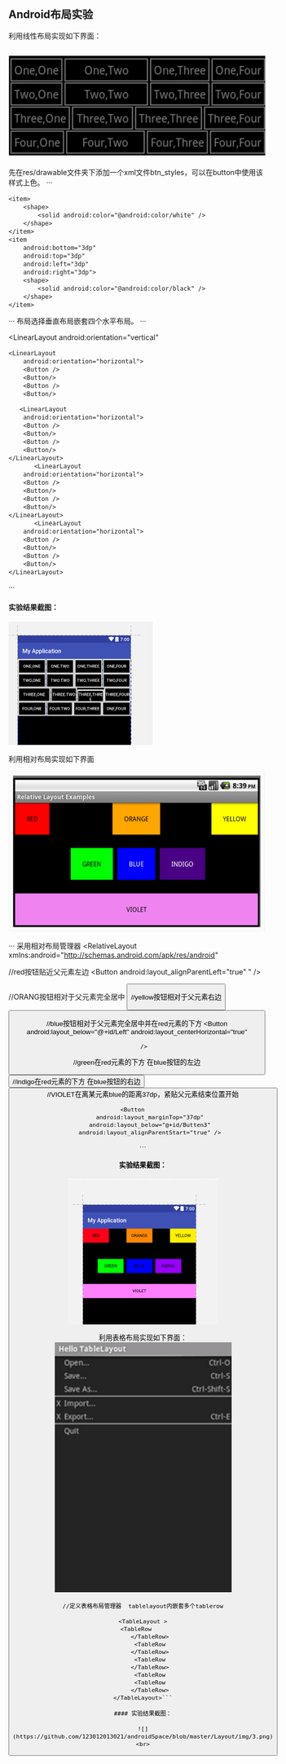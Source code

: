 ## Android布局实验



利用线性布局实现如下界面：

![](https://github.com/123012013021/androidSpace/blob/master/Layout/img/4.png)<br>
------------------------------------------
先在res/drawable文件夹下添加一个xml文件btn_styles，可以在button中使用该样式上色。
···
<?xml version="1.0" encoding="UTF-8"?>
<layer-list xmlns:android="http://schemas.android.com/apk/res/android">

    <item>
        <shape>
            <solid android:color="@android:color/white" />
        </shape>
    </item>
    <item
        android:bottom="3dp"
        android:top="3dp"
        android:left="3dp"
        android:right="3dp">
        <shape>
            <solid android:color="@android:color/black" />
        </shape>
    </item>

</layer-list>···
布局选择垂直布局嵌套四个水平布局。
···
<?xml version="1.0" encoding="utf-8"?>
<LinearLayout
    android:orientation="vertical"
   >
    <LinearLayout
        android:orientation="horizontal">
        <Button />
        <Button/>
        <Button />
        <Button/>
 </LinearLayout>

       <LinearLayout
        android:orientation="horizontal">
        <Button />
        <Button/>
        <Button />
        <Button/>
    </LinearLayout>
           <LinearLayout
        android:orientation="horizontal">
        <Button />
        <Button/>
        <Button />
        <Button/>
    </LinearLayout>
           <LinearLayout
        android:orientation="horizontal">
        <Button />
        <Button/>
        <Button />
        <Button/>
    </LinearLayout>
</LinearLayout>
···
  

  

#### 实验结果截图：

![](https://github.com/123012013021/androidSpace/blob/master/Layout/img/1.png)<br>
  
  
利用相对布局实现如下界面

![](https://github.com/123012013021/androidSpace/blob/master/Layout/img/5.png)<br>

···
采用相对布局管理器
<RelativeLayout xmlns:android="http://schemas.android.com/apk/res/android"
> 
//red按钮贴近父元素左边
    <Button
        android:layout_alignParentLeft="true"
      " />
      
//ORANG按钮相对于父元素完全居中
    <Button
        android:layout_centerHorizontal="true"
      />

//yellow按钮相对于父元素右边
    <Button
        android:layout_alignParentRight="true"
      />


//blue按钮相对于父元素完全居中并在red元素的下方
    <Button
        android:layout_below="@+id/Left"
        android:layout_centerHorizontal="true"
     
        />
//green在red元素的下方 在blue按钮的左边
    <Button
        android:layout_below="@+id/Left"
        android:layout_toLeftOf="@+id/Butten3"
        android:layout_toStartOf="@+id/Butten3"
        />
//indigo在red元素的下方 在blue按钮的右边
    <Button
        android:layout_below="@+id/Left"
        android:layout_toEndOf="@+id/Butten3"
        android:layout_toRightOf="@+id/Butten3"
    />
//VIOLET在离某元素blue的距离37dp，紧贴父元素结束位置开始
 
    <Button      
        android:layout_marginTop="37dp"
        android:layout_below="@+id/Butten3"
        android:layout_alignParentStart="true" />
</RelativeLayout>

···
#### 实验结果截图：

![](https://github.com/123012013021/androidSpace/blob/master/Layout/img/2.png)<br>

    

利用表格布局实现如下界面：
![](https://github.com/123012013021/androidSpace/blob/master/Layout/img/6.png)<br>
```
//定义表格布局管理器  tablelayout内嵌套多个tablerow

<TableLayout >
    <TableRow        
    </TableRow>
    <TableRow
    </TableRow>
    <TableRow
    </TableRow>
    <TableRow
    <TableRow
    </TableRow>
</TableLayout>```

#### 实验结果截图：

![](https://github.com/123012013021/androidSpace/blob/master/Layout/img/3.png)<br>
